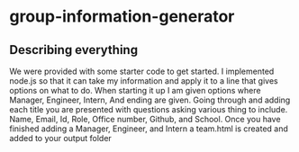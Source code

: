 # group-information-generator

## Describing everything
We were provided with some starter code to get started. I implemented node.js so that it can take my information and apply it to a line that gives options on what to do. When starting it up I am given options where Manager, Engineer, Intern, And ending are given. Going through and adding each title you are presented with questions asking various thing to include. Name, Email, Id, Role, Office number, Github, and School. Once you have finished adding a Manager, Engineer, and Intern a team.html is created and added to your output folder



